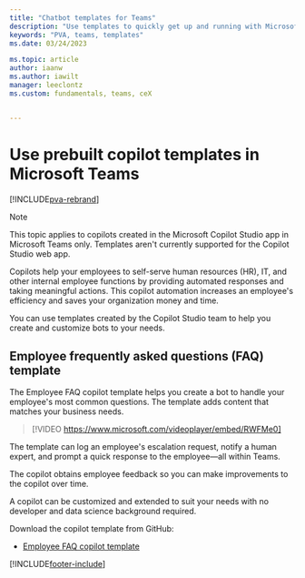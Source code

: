 ```yaml
---
title: "Chatbot templates for Teams"
description: "Use templates to quickly get up and running with Microsoft Copilot Studio chatbots in Microsoft Teams."
keywords: "PVA, teams, templates"
ms.date: 03/24/2023

ms.topic: article
author: iaanw
ms.author: iawilt
manager: leeclontz
ms.custom: fundamentals, teams, ceX


---
```


# Use prebuilt copilot templates in Microsoft Teams

[!INCLUDE[pva-rebrand](includes/pva-rebrand.md)]

> [!NOTE]
> This topic applies to copilots created in the Microsoft Copilot Studio app in Microsoft Teams only. Templates aren't currently supported for the Copilot Studio web app.

Copilots help your employees to self-serve human resources (HR), IT, and other internal employee functions by providing automated responses and taking meaningful actions. This copilot automation increases an employee's efficiency and saves your organization money and time.

You can use templates created by the Copilot Studio team to help you create and customize bots to your needs.

## Employee frequently asked questions (FAQ) template

The Employee FAQ copilot template helps you create a bot to handle your employee's most common questions. The template adds content that matches your business needs.

> [!VIDEO https://www.microsoft.com/videoplayer/embed/RWFMe0]
>

The template can log an employee's escalation request, notify a human expert, and prompt a quick response to the employee—all within Teams.

The copilot obtains employee feedback so you can make improvements to the copilot over time.

A copilot can be customized and extended to suit your needs with no developer and data science background required.

Download the copilot template from GitHub:

- [Employee FAQ copilot template](https://github.com/microsoft/PowerVirtualAgentsSamples/tree/master/Templates/Employee%20FAQ)

[!INCLUDE[footer-include](includes/footer-banner.md)]
